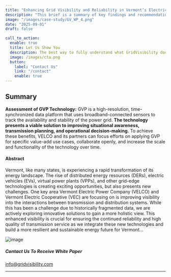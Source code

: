 ```yaml
---
title: "Enhancing Grid Visibility and Reliability in Vermont’s Electric Grid"
description: "This brief is a summary of key findings and recommendations from the evaluation of the GridVisibility Platform (GVP) "
image: "/images/case-study/GV_WP_4.png"
date: "2025-09-01"
draft: false

call_to_action:
  enable: true
  title: Let Us Show You
  description: The best way to fully understand what GridVisibility does is to see it...live. That's when the implications of high fidelity, low latency, and continuous distribution come into focus. GridVisibility changes everything!
  image: /images/cta.png
  button:
    label: "Contact Us"
    link: "/contact"
    enable: true
---
```


## Summary

<b>Assessment of GVP Technology:</b> GVP is a high-resolution, time-synchronized data platform that uses broadband-connected sensors to track the availability and stability of the power grid. <b>The technology presents a viable solution to improving situational awareness, transmission planning, and operational decision-making.</b> To achieve these benefits, VELCO and its partners can focus efforts on applying GVP for specific value-add use cases, collaborate openly, and increase the scale and functionality of the technology over time.

#### Abstract

Vermont, like many states, is experiencing a rapid transformation of its energy landscape. The rise of distributed energy resources (DERs), electric vehicles (EVs), virtual power plants (VPPs), and other grid-edge technologies is creating exciting opportunities, but also presents new challenges. One key area Vermont Electric Power Company (VELCO) and Vermont Electric Cooperative (VEC) are focusing on is improving visibility into the interactions between transmission and distribution systems. While this has been a challenge due to historically fragmented data, we are actively exploring innovative solutions to gain a more holistic view. This enhanced visibility is crucial for ensuring the continued reliability and high quality of transmission service as we integrate these new technologies and build a more resilient and sustainable energy future for Vermont...

![image](/images/case-study/GV_WP_4.png)

##### Contact Us To Receive White Paper

info@gridvisibility.com

---
